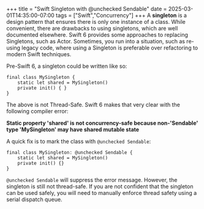 +++
title = "Swift Singleton with @unchecked Sendable"
date = 2025-03-01T14:35:00-07:00
tags = ["Swift","Concurrency"]
+++
A **singleton** is a design pattern that ensures there is only one instance of a class. While convenient, there are drawbacks to using singletons, which are well documented elsewhere. Swift 6 provides some approaches to replacing Singletons, such as Actor. Sometimes, you run into a situation, such as re-using legacy code, where using a Singleton is preferable over refactoring to modern Swift techniques.

Pre-Swift 6, a singleton could be written like so:
```
final class MySingleton {
    static let shared = MySingleton()
    private init() { }
}
```

The above is not Thread-Safe. Swift 6 makes that very clear with the following compiler error:

**Static property 'shared' is not concurrency-safe because non-'Sendable' type 'MySingleton' may have shared mutable state**

A quick fix is to mark the class with `@unchecked Sendable`:
```
final class MySingleton: @unchecked Sendable {
    static let shared = MySingleton()
    private init() {}
}
```

`@unchecked Sendable` will suppress the error message. However, the singleton is still not thread-safe. If you are not confident that the singleton can be used safely, you will need to manually enforce thread safety using a serial dispatch queue.